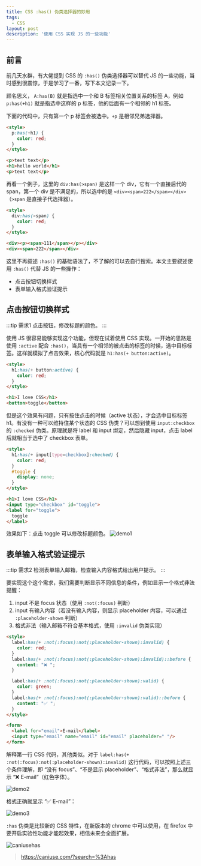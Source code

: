 ```yaml
---
title: CSS :has() 伪类选择器的妙用
tags:
  - CSS
layout: post
description: '使用 CSS 实现 JS 的一些功能'
---
```


## 前言

前几天水群，有大佬提到 CSS 的 `:has()` 伪类选择器可以替代 JS 的一些功能，当时感到很震惊，于是学习了一番，写下本文记录一下。

顾名思义， `A:has(B)` 就是指选中一个和 B 标签相关位置关系的标签 A，例如 `p:has(+h1)` 就是指选中这样的 p 标签，他的后面有一个相邻的 h1 标签。

下面的代码中，只有第一个 p 标签会被选中。`+p` 是相邻兄弟选择器。


```html
<style>
  p:has(+h1) {
    color: red;
  }
</style>

<p>text text</p>
<h1>hello world</h1>
<p>text text</p>
```

再看一个例子，这里的 `div:has(>span)` 是这样一个 div，它有一个直接后代的 span，第一个 div 是不满足的，所以选中的是 `<div><span>222</span></div>`（`>span` 是直接子代选择器）。

```html
<style>
  div:has(>span) {
    color: red;
  }
</style>

<div><p><span>111</span></p></div>
<div><span>222</span></div>
```

这里不再叙述 `:has()` 的基础语法了，不了解的可以去自行搜索。本文主要叙述使用 `:has()` 代替 JS 的一些操作：

- 点击按钮切换样式
- 表单输入格式验证提示

## 点击按钮切换样式

:::tip 需求1
点击按钮，修改标题的颜色。
:::

使用 JS 很容易能够实现这个功能，但现在试着使用 CSS 实现。一开始的思路是使用 `:active` 配合 `:has()`，当具有一个相邻的被点击的标签的时候，选中目标标签。这样就模拟了点击效果，核心代码就是 `h1:has(+ button:active)`。

```html
<style>
  h1:has(+ button:active) {
    color: red;
  }
</style>

<h1>I love CSS</h1>
<button>toggle</button>
```

但是这个效果有问题，只有按住点击的时候（active 状态），才会选中目标标签 h1。有没有一种可以维持住某个状态的 CSS 伪类？可以想到使用 `input:checkbox` 的 `:checked` 伪类。原理就是将 label 和 input 绑定，然后隐藏 input，点击 label 后就相当于选中了 checkbox 表单。

```html
<style>
  h1:has(+ input[type=checkbox]:checked) {
    color: red;
  }
  #toggle {
    display: none;
  }
</style>

<h1>I love CSS</h1>
<input type="checkbox" id="toggle">
<label for="toggle">
  toggle
</label>
```

效果如下：点击 toggle 可以修改标题颜色。
![demo1](/img/demo1.jpg)

## 表单输入格式验证提示

:::tip 需求2
检测表单输入邮箱，检查输入内容格式给出用户提示。
:::

要实现这个这个需求，我们需要判断显示不同信息的条件，例如显示一个格式非法提醒：

1. input 不是 focus 状态（使用 `:not(:focus)` 判断）
2. input 有输入内容（若没有输入内容，则显示 placeholder 内容，可以通过 `:placeholder-shown` 判断）
3. 格式非法（输入邮箱不符合基本格式，使用 `:invalid` 伪类实现）

```html
<style>
  label:has(+ :not(:focus):not(:placeholder-shown):invalid) {
    color: red;
  }
  label:has(+ :not(:focus):not(:placeholder-shown):invalid)::before {
    content: "❌ ";
  }

  label:has(+ :not(:focus):not(:placeholder-shown):valid) {
    color: green;
  }
  label:has(+ :not(:focus):not(:placeholder-shown):valid)::before {
    content: "✅ ";
  }
</style>

<form>
  <label for="email">E-mail</label>
  <input type="email" name="email" id="email" placeholder=" "/>
</form>
```

解释第一行 CSS 代码，其他类似。对于 `label:has(+ :not(:focus):not(:placeholder-shown):invalid)` 这行代码，可以按照上述三个条件理解，即 “没有 focus”、“不是显示 placeholder”、“格式非法”，那么就显示 “❌ E-mail”（红色字体）。

![demo2](/img/demo2.jpg)

格式正确就显示 “✅ E-mail”：

![demo3](/img/demo3.jpg)

`:has` 伪类是比较新的 CSS 特性，在新版本的 chrome 中可以使用，在 firefox 中要开启实验性功能才能起效果，相信未来会全面扩展。

![caniusehas](/img/caniusehas.jpg)

> https://caniuse.com/?search=%3Ahas